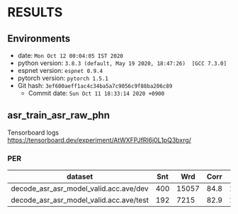 # RESULTS                                                                                                                                                                                     
## Environments                                                                                                                                                                               
- date: `Mon Oct 12 00:04:05 IST 2020`                                                                                                                                                        
- python version: `3.8.3 (default, May 19 2020, 18:47:26)  [GCC 7.3.0]`                                                                                                                       
- espnet version: `espnet 0.9.4`                                                                                                                                                              
- pytorch version: `pytorch 1.5.1`                                                                                                                                                            
- Git hash: `3ef600aeff1ac4c34ba5a7c9056c9f88ba206c89`                                                                                                                                        
  - Commit date: `Sun Oct 11 18:33:14 2020 +0900`                                                                                                                                             
                                                                                                                                                                                              
## asr_train_asr_raw_phn                                                                                                                   
Tensorboard logs https://tensorboard.dev/experiment/AtWXFPJfRl6j0L1pQ3bxrg/                                                   
### PER
|dataset|Snt|Wrd|Corr|Sub|Del|Ins|Err|S.Err|                                                                                                                                                  
|---|---|---|---|---|---|---|---|---|                                                                                                                                                         
|decode_asr_asr_model_valid.acc.ave/dev|400|15057|84.8|11.0|4.2|2.4|17.6|99.0|                                                                                                               
|decode_asr_asr_model_valid.acc.ave/test|192|7215|82.9|12.6|4.5|2.8|19.8|99.0| 
